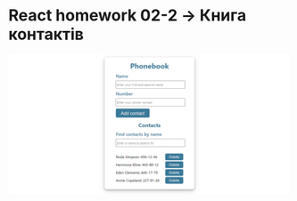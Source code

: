 # React homework 02-2 → Книга контактів

![Creating repo from a template step 1](./assets/02-2.png)
